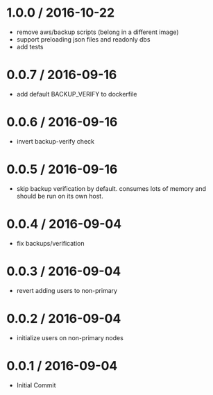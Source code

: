 
1.0.0 / 2016-10-22
==================

  * remove aws/backup scripts (belong in a different image)
  * support preloading json files and readonly dbs
  * add tests

0.0.7 / 2016-09-16
==================

  * add default BACKUP_VERIFY to dockerfile

0.0.6 / 2016-09-16
==================

  * invert backup-verify check

0.0.5 / 2016-09-16
==================

  * skip backup verification by default. consumes lots of memory and should be run on its own host.

0.0.4 / 2016-09-04
==================

  * fix backups/verification

0.0.3 / 2016-09-04
==================

  * revert adding users to non-primary

0.0.2 / 2016-09-04
==================

  * initialize users on non-primary nodes

0.0.1 / 2016-09-04
==================

  * Initial Commit


